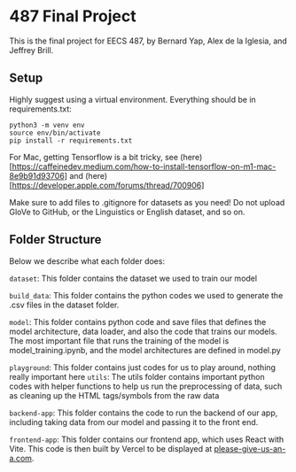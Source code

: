 # 487 Final Project

This is the final project for EECS 487, by Bernard Yap, Alex de la Iglesia, and Jeffrey Brill.

## Setup
Highly suggest using a virtual environment. Everything should be in requirements.txt:

```
python3 -m venv env
source env/bin/activate
pip install -r requirements.txt
```

For Mac, getting Tensorflow is a bit tricky, see (here)[https://caffeinedev.medium.com/how-to-install-tensorflow-on-m1-mac-8e9b91d93706] and (here)[https://developer.apple.com/forums/thread/700906]

Make sure to add files to .gitignore for datasets as you need! Do not upload GloVe to GitHub, or the Linguistics or English dataset, and so on.

## Folder Structure

Below we describe what each folder does:

```dataset```:
This folder contains the dataset we used to train our model 

```build_data```:
This folder contains the python codes we used to generate the .csv files in the dataset folder. 

```model```:
This folder contains python code and save files that defines the model architecture, data loader, and also the code that trains our models. 
The most important file that runs the training of the model is model_training.ipynb, and the model architectures are defined in model.py 

```playground```:
This folder contains just codes for us to play around, nothing really important here
```utils```:
The utils folder contains important python codes with helper functions to help us run the preprocessing of data, such as cleaning up the HTML tags/symbols from the raw data

```backend-app```: 
This folder contains the code to run the backend of our app, including taking data from our model and passing it to the front end.

```frontend-app```:
This folder contains our frontend app, which uses React with Vite. This code is then built by Vercel to be displayed at [please-give-us-an-a.com](https://www.please-give-us-an-a.com/).